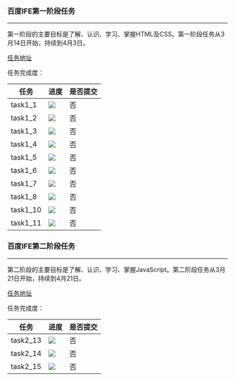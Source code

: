 ### 百度IFE第一阶段任务

***

第一阶段的主要目标是了解、认识、学习、掌握HTML及CSS。第一阶段任务从3月14日开始，持续到4月3日。


[任务地址](http://ife.baidu.com/task/all)

任务完成度：

|任务|进度|是否提交|
|---|---|---|
|task1_1|![](http://progressed.io/bar/100)|否|
|task1_2|![](http://progressed.io/bar/100)|否|
|task1_3|![](http://progressed.io/bar/90)|否|
|task1_4|![](http://progressed.io/bar/100)|否|
|task1_5|![](http://progressed.io/bar/80)|否|
|task1_6|![](http://progressed.io/bar/70)|否|
|task1_7|![](http://progressed.io/bar/40)|否|
|task1_8|![](http://progressed.io/bar/0)|否|
|task1_10|![](http://progressed.io/bar/100)|否|
|task1_11|![](http://progressed.io/bar/80)|否|


### 百度IFE第二阶段任务

***

 第二阶段的主要目标是了解、认识、学习、掌握JavaScript。第二阶段任务从3月21日开始，持续到4月21日。


[任务地址](http://ife.baidu.com/task/all)

任务完成度：

|任务|进度|是否提交|
|---|---|---|
|task2_13|![](http://progressed.io/bar/100)|否|
|task2_14|![](http://progressed.io/bar/90)|否|
|task2_15|![](http://progressed.io/bar/90)|否|

